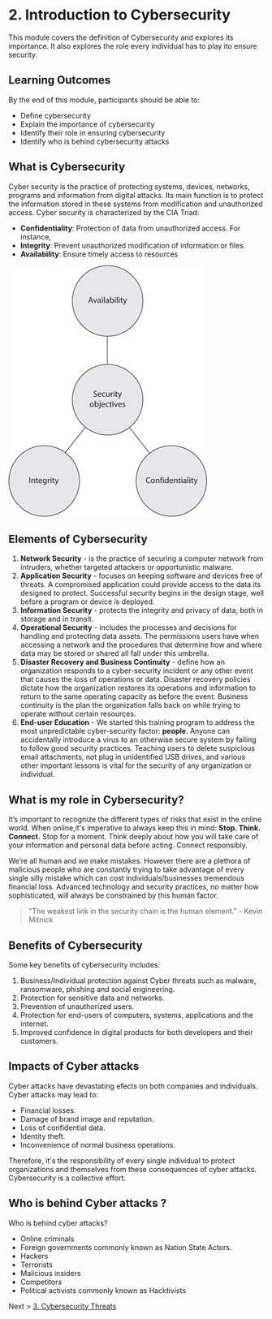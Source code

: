 # 2. Introduction to Cybersecurity 

This module covers the definition of Cybersecurity and explores its importance. 
It also explores the role every individual has to play ito ensure security. 

## Learning Outcomes

By the end of this module, participants should be able to:
*	Define cybersecurity
* Explain the importance of cybersecurity
* Identify their role in ensuring cybersecurity
* Identify who is behind cybersecurity attacks

## What is Cybersecurity 
Cyber security is the practice of protecting systems, devices, networks, programs and information from digital attacks. Its main function is to protect the information stored in these systems from modification and unauthorized access. 
Cyber security is characterized by the CIA Triad:
* __Confidentiality__: Protection of data from unauthorized access. For instance, 
* __Integrity__: Prevent unauthorized modification of information or files
* __Availability__: Ensure timely access to resources

![](../images/CIAtriad.jpg)

## Elements of Cybersecurity 
1. __Network Security__ - is the practice of securing a computer network from intruders, whether targeted attackers or opportunistic malware.
1. __Application Security__ - focuses on keeping software and devices free of threats. A compromised application could provide access to the data its designed to protect. Successful security begins in the design stage, well before a program or device is deployed.
1. __Information Security__ - protects the integrity and privacy of data, both in storage and in transit.
1. __Operational Security__ - includes the processes and decisions for handling and protecting data assets. The permissions users have when accessing a network and the procedures that determine how and where data may be stored or shared all fall under this umbrella.
1. __Disaster Recovery and Business Continuity__ - define how an organization responds to a cyber-security incident or any other event that causes the loss of operations or data. Disaster recovery policies dictate how the organization restores its operations and information to return to the same operating capacity as before the event. Business continuity is the plan the organization falls back on while trying to operate without certain resources.
1. __End-user Education__ - We started this training program to address the most unpredictable cyber-security factor: __people__. Anyone can accidentally introduce a virus to an otherwise secure system by failing to follow good security practices. Teaching users to delete suspicious email attachments, not plug in unidentified USB drives, and various other important lessons is vital for the security of any organization or individual. 

## What is my role in Cybersecurity? 
It’s important to recognize the different types of risks that
exist in the online world. When online,it's imperative to always keep this in mind: __Stop.
Think. Connect.__ Stop for a moment. Think deeply about how you will
take care of your information and personal data before acting.
Connect responsibly. 

We’re all human and we make mistakes. However there are a plethora of malicious people who are constantly trying to take advantage of every single silly mistake which can cost individuals/businesses tremendous financial loss. Advanced technology and security practices, no matter how sophisticated, will always be constrained by this human factor.

> "The weakest link in the security chain is the human element." - Kevin Mitnick 

## Benefits of Cybersecurity
Some key benefits of cybersecurity includes:

1. Business/Individual protection against Cyber threats such as malware, ransomware, phishing and social engineering.
1. Protection for sensitive data and networks.
1. Prevention of unauthorized users. 
1. Protection for end-users of computers, systems, applications and the internet.
1. Improved confidence in digital products for both developers and their customers.

## Impacts of Cyber attacks
Cyber attacks have devastating efects on both companies and individuals. Cyber attacks may lead to: 
*	Financial losses. 
*	Damage of brand image and reputation. 
*	Loss of confidential data. 
*	Identity theft. 
*	Inconvenience of normal business operations. 

Therefore, it's the responsibility of every single individual to protect organizations and themselves from these consequences of cyber attacks. Cybersecurity is a collective effort. 


## Who is behind Cyber attacks ?
Who is behind cyber attacks? 
* Online criminals 
* Foreign governments commonly known as Nation State Actors. 
* Hackers
*	Terrorists 
*	Malicious insiders  
* Competitors  
*	Political activists commonly known as Hacktivists

Next >  [3. Cybersecurity Threats](https://the-mind.github.io/OnlineSecurity/training/cybersecuritythreats)






